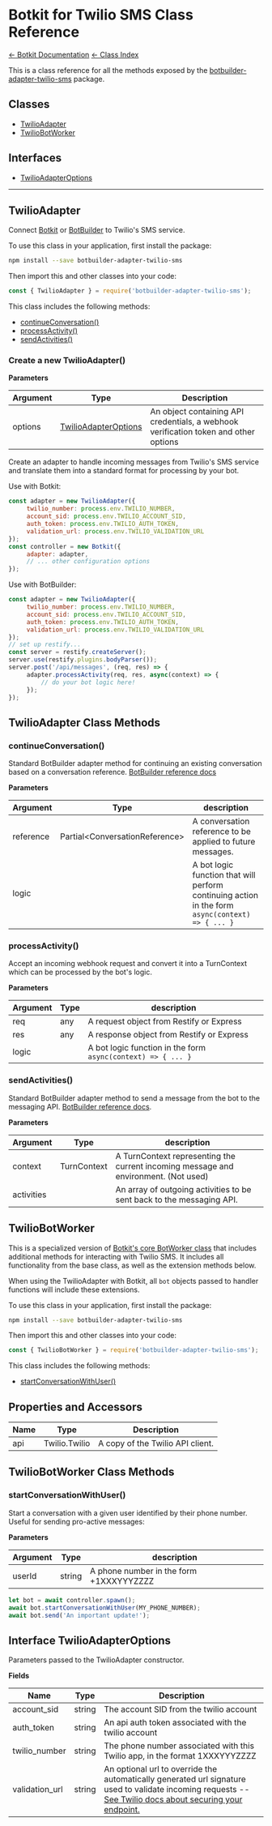 # Botkit for Twilio SMS Class Reference

[&larr; Botkit Documentation](..) [&larr; Class Index](index.md) 

This is a class reference for all the methods exposed by the [botbuilder-adapter-twilio-sms](https://github.com/howdyai/botkit/tree/next/packages/botbuilder-adapter-twilio-sms) package.

## Classes


* <a href="#TwilioAdapter" aria-current="page">TwilioAdapter</a>
* <a href="#TwilioBotWorker" aria-current="page">TwilioBotWorker</a>

## Interfaces

* <a href="#TwilioAdapterOptions" aria-current="page">TwilioAdapterOptions</a>

---

<a name="TwilioAdapter"></a>
## TwilioAdapter
Connect [Botkit](https://www.npmjs.com/package/botkit) or [BotBuilder](https://www.npmjs.com/package/botbuilder) to Twilio's SMS service.

To use this class in your application, first install the package:
```bash
npm install --save botbuilder-adapter-twilio-sms
```

Then import this and other classes into your code:
```javascript
const { TwilioAdapter } = require('botbuilder-adapter-twilio-sms');
```

This class includes the following methods:
* [continueConversation()](#continueConversation)
* [processActivity()](#processActivity)
* [sendActivities()](#sendActivities)



### Create a new TwilioAdapter()
**Parameters**

| Argument | Type | Description
|--- |--- |---
| options | [TwilioAdapterOptions](#TwilioAdapterOptions) | An object containing API credentials, a webhook verification token and other options<br/>

Create an adapter to handle incoming messages from Twilio's SMS service and translate them into a standard format for processing by your bot.

Use with Botkit:
```javascript
const adapter = new TwilioAdapter({
     twilio_number: process.env.TWILIO_NUMBER,
     account_sid: process.env.TWILIO_ACCOUNT_SID,
     auth_token: process.env.TWILIO_AUTH_TOKEN,
     validation_url: process.env.TWILIO_VALIDATION_URL
});
const controller = new Botkit({
     adapter: adapter,
     // ... other configuration options
});
```

Use with BotBuilder:
```javascript
const adapter = new TwilioAdapter({
     twilio_number: process.env.TWILIO_NUMBER,
     account_sid: process.env.TWILIO_ACCOUNT_SID,
     auth_token: process.env.TWILIO_AUTH_TOKEN,
     validation_url: process.env.TWILIO_VALIDATION_URL
});
// set up restify...
const server = restify.createServer();
server.use(restify.plugins.bodyParser());
server.post('/api/messages', (req, res) => {
     adapter.processActivity(req, res, async(context) => {
         // do your bot logic here!
     });
});
```




## TwilioAdapter Class Methods
<a name="continueConversation"></a>
### continueConversation()
Standard BotBuilder adapter method for continuing an existing conversation based on a conversation reference.
[BotBuilder reference docs](https://docs.microsoft.com/en-us/javascript/api/botbuilder-core/botadapter?view=botbuilder-ts-latest#continueconversation)

**Parameters**

| Argument | Type | description
|--- |--- |---
| reference| Partial&lt;ConversationReference&gt; | A conversation reference to be applied to future messages.
| logic|  | A bot logic function that will perform continuing action in the form `async(context) => { ... }`<br/>



<a name="processActivity"></a>
### processActivity()
Accept an incoming webhook request and convert it into a TurnContext which can be processed by the bot's logic.

**Parameters**

| Argument | Type | description
|--- |--- |---
| req| any | A request object from Restify or Express
| res| any | A response object from Restify or Express
| logic|  | A bot logic function in the form `async(context) => { ... }`<br/>



<a name="sendActivities"></a>
### sendActivities()
Standard BotBuilder adapter method to send a message from the bot to the messaging API.
[BotBuilder reference docs](https://docs.microsoft.com/en-us/javascript/api/botbuilder-core/botadapter?view=botbuilder-ts-latest#sendactivities).

**Parameters**

| Argument | Type | description
|--- |--- |---
| context| TurnContext | A TurnContext representing the current incoming message and environment. (Not used)
| activities|  | An array of outgoing activities to be sent back to the messaging API.<br/>




<a name="TwilioBotWorker"></a>
## TwilioBotWorker
This is a specialized version of [Botkit's core BotWorker class](core.md#BotWorker) that includes additional methods for interacting with Twilio SMS.
It includes all functionality from the base class, as well as the extension methods below.

When using the TwilioAdapter with Botkit, all `bot` objects passed to handler functions will include these extensions.


To use this class in your application, first install the package:
```bash
npm install --save botbuilder-adapter-twilio-sms
```

Then import this and other classes into your code:
```javascript
const { TwilioBotWorker } = require('botbuilder-adapter-twilio-sms');
```

This class includes the following methods:
* [startConversationWithUser()](#startConversationWithUser)




## Properties and Accessors

| Name | Type | Description
|--- |--- |---
| api | Twilio.Twilio | A copy of the Twilio API client.

## TwilioBotWorker Class Methods
<a name="startConversationWithUser"></a>
### startConversationWithUser()
Start a conversation with a given user identified by their phone number. Useful for sending pro-active messages:

**Parameters**

| Argument | Type | description
|--- |--- |---
| userId| string | A phone number in the form +1XXXYYYZZZZ<br/>



```javascript
let bot = await controller.spawn();
await bot.startConversationWithUser(MY_PHONE_NUMBER);
await bot.send('An important update!');
```




<a name="TwilioAdapterOptions"></a>
## Interface TwilioAdapterOptions
Parameters passed to the TwilioAdapter constructor.

**Fields**

| Name | Type | Description
|--- |--- |---
| account_sid | string | The account SID from the twilio account<br/>
| auth_token | string | An api auth token associated with the twilio account<br/>
| twilio_number | string | The phone number associated with this Twilio app, in the format 1XXXYYYZZZZ<br/>
| validation_url | string | An optional url to override the automatically generated url signature used to validate incoming requests -- [See Twilio docs about securing your endpoint.](https://www.twilio.com/docs/usage/security#validating-requests)<br/>

